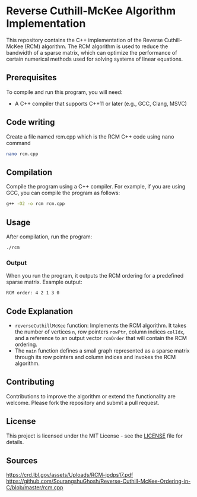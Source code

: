 
# Reverse Cuthill-McKee Algorithm Implementation

This repository contains the C++ implementation of the Reverse Cuthill-McKee (RCM) algorithm. The RCM algorithm is used to reduce the bandwidth of a sparse matrix, which can optimize the performance of certain numerical methods used for solving systems of linear equations.

## Prerequisites

To compile and run this program, you will need:
- A C++ compiler that supports C++11 or later (e.g., GCC, Clang, MSVC)

## Code writing
Create a file named rcm.cpp which is the RCM C++ code using nano command
```bash
nano rcm.cpp
```

## Compilation

Compile the program using a C++ compiler. For example, if you are using GCC, you can compile the program as follows:
```bash
g++ -O2 -o rcm rcm.cpp 
```

## Usage

After compilation, run the program:
```bash
./rcm
```

### Output
When you run the program, it outputs the RCM ordering for a predefined sparse matrix. Example output:
```
RCM order: 4 2 1 3 0
```

## Code Explanation

- `reverseCuthillMcKee` function: Implements the RCM algorithm. It takes the number of vertices `n`, row pointers `rowPtr`, column indices `colIdx`, and a reference to an output vector `rcmOrder` that will contain the RCM ordering.
- The `main` function defines a small graph represented as a sparse matrix through its row pointers and column indices and invokes the RCM algorithm.

## Contributing

Contributions to improve the algorithm or extend the functionality are welcome. Please fork the repository and submit a pull request.

## License

This project is licensed under the MIT License - see the [LICENSE](LICENSE.md) file for details.

## Sources
https://crd.lbl.gov/assets/Uploads/RCM-ipdps17.pdf
https://github.com/SourangshuGhosh/Reverse-Cuthill-McKee-Ordering-in-C/blob/master/rcm.cpp
